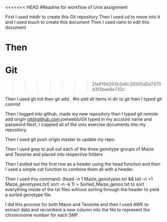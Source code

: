 <<<<<<< HEAD
#Readme for workflow of Unix assignment

First I used mkdir to create this Git repository
Then I used cd to move into it and I used touch to create this document
Then I used nano to edit this document

Then
=======
# Git
>>>>>>> 2fe619d293b2e6c28505d5d7470d3f3bee9e732c

Then I used git init
then git add . #to add all items in dir to git
then I typed git commit

Then I logged into github, made my new repository
then I typed git remote add origin git@github.com:joelwebb/Git
typed in my account name and password
Next, I coppied all of the unix exercise documents into my repository.

Then I used git push origin master to update my repo.

Then I used grep to pull out each of the three genotype groups of Maize and Teosinte and placed into respective folders

Then I pulled out the first row as a header using the head function and then I used a simple cat function to combine them all with a header.

Then I used this command:
(head -n 1 Maize_genotypes.txt && tail -n +1 Maize_genotypes.txt| sort -n -k 1) > Sorted_Maize_genos.txt
to sort everything inside of the txt files without sorting through the header to yield a sorted genotype file. 

I did this process for both Maize and Teosinte and then I used AWK to extract data and recombine a new column into the file to represent the chromosome number for each SNP. 

